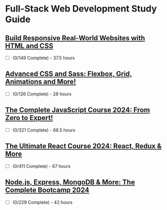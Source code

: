 # Full-Stack Web Development Study Guide

## [Build Responsive Real-World Websites with HTML and CSS](https://www.udemy.com/course/design-and-develop-a-killer-website-with-html5-and-css3/)
- [ ] (0/149 Complete) - 37.5 hours

## [Advanced CSS and Sass: Flexbox, Grid, Animations and More!](https://www.udemy.com/course/advanced-css-and-sass/)
- [ ] (0/126 Complete) - 28 hours

## [The Complete JavaScript Course 2024: From Zero to Expert!](https://www.udemy.com/course/the-complete-javascript-course/)
- [ ] (0/321 Complete) - 68.5 hours

## [The Ultimate React Course 2024: React, Redux & More](https://www.udemy.com/course/the-ultimate-react-course/)
- [ ] (0/411 Complete) - 67 hours

## [Node.js, Express, MongoDB & More: The Complete Bootcamp 2024](https://www.udemy.com/course/nodejs-express-mongodb-bootcamp/)
- [ ] (0/229 Complete) - 42 hours
  

    




